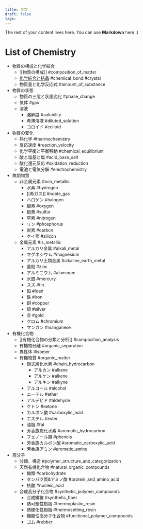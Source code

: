 ```yaml
---
title: 目次
draft: false
tags:
---
```

 
The rest of your content lives here. You can use **Markdown** here :)
# List of Chemistry
- 物質の構成と化学結合
	- [[物質の構成]] #composition_of_matter
	- [化学結合と結晶](物質の構成) #chemical_bond #crystal
	- 物質量と化学反応式 #amount_of_substance
- 物質の状態
	- 物質の三態と状態変化 #phase_change
	- 気体 #gas
	- 溶液 
		- 溶解度 #solubility
		- 希薄溶液 #diluted_solution
		- コロイド #colloid
- 物質の変化
	- 熱化学 #thermochemistry
	- 反応速度 #reaction_velocity
	- 化学平衡と平衡移動 #chemical_equilibrium
	- 酸と塩基と塩 #acid_base_salt
	- 酸化還元反応 #oxidation_reduction
	- 電池と電気分解 #electrochemistry
- 無期物質
	- 非金属元素 #non_metallic
		- 水素 #hydrogen
		- [[希ガス]] #noble_gas
		- ハロゲン #halogen
		- 酸素 #oxygen  
		- 硫黄 #sulfur
		- 窒素 #nitrogen
		- リン #phosphorus
		- 炭素 #carbon
		- ケイ素 #silicon 
	- 金属元素 #is_metallic
		- アルカリ金属 #alkali_metal
		- マグネシウム #magnesium 
		- アルカリ土類金属 #alkaline_earth_metal
		- 亜鉛 #zinc
		- アルミニウム #aluminum
		- 水銀 #mercury  
		- スズ #tin  
		- 鉛 #lead  
		- 鉄 #iron
		- 銅 #copper
		- 銀 #silver 
		- 金 #gold 
		- クロム #chromium 
		- マンガン #manganese
- 有機化合物
	- [[有機化合物の分類と分析]] #composition_analysis
	- 有機物分離 #organic_separation
	- 異性体 #isomer
	- 有機物質 #organic_matter
		- 鎖式炭化水素 #chain_hydrocarbon
			- アルカン #alkane
			- アルケン #alkene
			- アルキン #alkyne
		- アルコール #alcohol
		- エーテル #ether
		- アルデヒド #aldehyde
		- ケトン #ketone
		- カルボン酸 #carboxylic_acid
		- エステル #ester
		- 油脂 #fat
		- 芳香族炭化水素 #aromatic_hydrocarbon
		- フェノール類 #phenols
		- 芳香族カルボン酸 #aromatic_carboxylic_acid
		- 芳香族アミン #aromatic_amine
- 高分子
	- 分類、構造 #polymer_structure_and_categorization
	- 天然有機化合物 #natural_organic_compounds
		- 糖類 #carbohydrate
		- タンパク質&アミノ酸 #protein_and_amino_acid
		- 核酸 #nucleic_acid
	- 合成高分子化合物 #synthetic_polymer_compounds
		- 合成繊維 #synthetic_fiber
		- 熱可塑性樹脂 #thermoplastic_resin
		- 熱硬化性樹脂 #thermosetting_resin
		- 機能性高分子化合物 #functional_polymer_compounds
		- ゴム #rubber